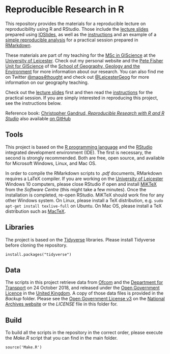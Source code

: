 # Reproducible Research in R

This repository provides the materials for a reproducible lecture on reproducibility using R and RStudio. Those include the [lecture slides](https://sdesabbata.github.io/ReproducibleResearch/Materials/Lecture/ReproducibleResearchWithR.html) prepared using [IOSlides](https://rmarkdown.rstudio.com/ioslides_presentation_format), as well as the [instructions](https://sdesabbata.github.io/ReproducibleResearch/Materials/Practical/Practical_session_instructions.html) and an example of a [simple reproducible analysis](https://sdesabbata.github.io/ReproducibleResearch/Analysis/Reproducible_analysis_in_R.html) for a practical session prepared in [RMarkdown](https://rmarkdown.rstudio.com/).

These materials are part of my teaching for the [MSc in GIScience](https://le.ac.uk/courses/geographical-information-science-msc/2019) at the [University of Leicester](https://le.ac.uk/). Check out my personal website and the [Pete Fisher Unit for GIScience](https://www2.le.ac.uk/departments/geography/research/fisher-geographical-information-and-data-laboratory) of the [School of Geography, Geology and the Environment](https://www2.le.ac.uk/departments/geoggeolenv) for more information about our research. You can also find me on Twitter [@maps4thought](https://twitter.com/maps4thought) and check out [@LeicesterGeog](https://twitter.com/LeicesterGeog) for more information on our geography teaching.

Check out the [lecture slides](https://sdesabbata.github.io/ReproducibleResearch/Materials/Lecture/ReproducibleResearchWithR.html) first and then read the [instructions](https://sdesabbata.github.io/ReproducibleResearch/Materials/Practical/Practical_session_instructions.html) for the practical session. If you are simply interested in reproducing this project, see the instructions below.

Reference book: [Christopher Gandrud, *Reproducible Research with R and R Studio*](https://www.crcpress.com/Reproducible-Research-with-R-and-R-Studio/Gandrud/p/book/9781498715379) also available [on GitHub](https://github.com/christophergandrud/Rep-Res-Book)



## Tools

This project is based on the [R programming language](https://www.r-project.org/) and the [RStudio](https://www.rstudio.com/) integrated development environment (IDE). The first is necessary, the second is strongly recommended. Both are free, open source, and available for Microsoft Windows, Linux, and Mac OS. 

In order to compile the RMarkdown scripts to *.pdf* documents, RMarkdown requires a LaTeX compiler. If you are working on the [University of Leicester](https://le.ac.uk/) Windows 10 computers, please close RStudio if open and install [MiKTeX](https://miktex.org/) from the *Software Centre* (this might take a few minutes). Once the installation is completed, re-open RStudio. MiKTeX should work fine for any other Windows system. On Linux, please install a TeX distribution, e.g. `sudo apt-get install texlive-full` on Ubuntu. On Mac OS, please install a TeX distribution such as [MacTeX](http://www.tug.org/mactex/).



## Libraries

The project is based on the [Tidyverse](https://www.tidyverse.org/) libraries. Please install Tidyverse before cloning the repository.

```{r}
install.packages("tidyverse")
```



## Data

The scripts in this project retrieve data from [Ofcom](https://www.ofcom.org.uk/research-and-data/data/opendata) and the [Department for Transport](https://www.gov.uk/government/organisations/department-for-transport) on 24 October 2018, and released under the [Open Government Licence](http://www.nationalarchives.gov.uk/doc/open-government-licence) in the [United Kingdom](https://www.gov.uk/). A copy of those data files is provided in the *Backup* folder. Please see the [Open Government License v3](http://www.nationalarchives.gov.uk/doc/open-government-licence/version/3/) on the [National Archives website](http://www.nationalarchives.gov.uk/) or the *LICENSE* file in this folder for.



## Build

To build all the scripts in the repository in the correct order, please execute the *Make.R* script that you can find in the main folder.

```{r}
source('Make.R')
```